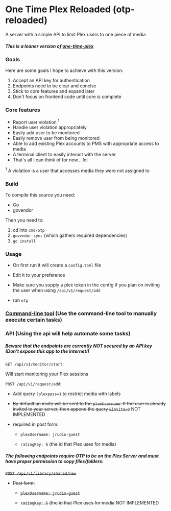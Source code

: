 # One Time Plex Reloaded (otp-reloaded)

A server with a simple API to limit Plex users to one piece of media

##### This is a leaner version of [one-time-plex](https://github.com/jrudio/one-time-plex)

### Goals

Here are some goals I hope to achieve with this version:

1. Accept an API key for authentication
2. Endpoints need to be clear and concise
3. Stick to core features and expand later
4. Don't focus on frontend code until core is complete

### Core features

- Report user violation <sup>1</sup>
- Handle user violation appropriately
- Easily add user to be monitored
- Easily remove user from being monitored
- Able to add existing Plex accounts to PMS with appropriate access to media
- A terminal client to easily interact with the server
- That's all I can think of for now... lol

<sup>1</sup> A violation is a user that accesses media they were not assigned to

### Build

To compile this source you need:

  - Go
  - govendor

Then you need to:

1. cd into `cmd/otp`
2. `govendor sync` (which gathers required dependencies)
3. `go install`

### Usage

- On first run it will create a `config.toml` file

- Edit it to your preference

- Make sure you supply a plex token in the config if you plan on inviting the user when using `/api/v1/request/add`

- run `otp`


### [Command-line tool](cmd/tool) (Use the command-line tool to manually execute certain tasks)

### API (Using the api will help automate some tasks)

##### Beware that the endpoints are *currently* NOT secured by an API key (Don't expose this app to the internet!)

`GET /api/v1/monitor/start`:

Will start monitoring your Plex sessions

`POST /api/v1/request/add`:

  - Add query `?plexpass=1` to restrict media with labels

  - ~~By default an invite will be sent to the `plexUsername`. If the user is already invited to your server, then append the query `&invite=0`~~ NOT IMPLEMENTED

  - required in post form:
    - `plexUsername: jrudio-guest`
    
    - `ratingKey: 6` (the id that Plex uses for media)


##### The following endpoints require OTP to be on the Plex Server and must have proper permission to copy files/folders:

~~`POST /api/v1/library/shared/new`~~

  - ~~Post form:~~
    - ~~`plexUsername: jrudio-guest`~~
    
    - ~~`ratingKey: 6` (the id that Plex uses for media~~ NOT IMPLEMENTED
  
